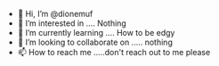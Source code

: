 - 👋 Hi, I’m @dionemuf
- 👀 I’m interested in .... Nothing
- 🌱 I’m currently learning ....  How to be edgy
- 💞️ I’m looking to collaborate on ..... nothing
- 📫 How to reach me .....don't reach out to me please
